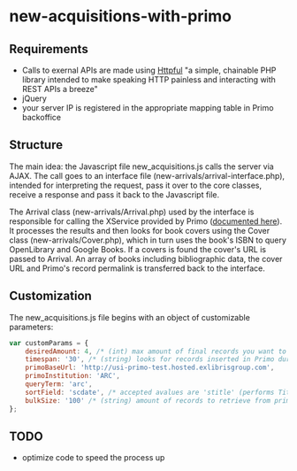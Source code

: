 # new-acquisitions-with-primo

## Requirements
* Calls to exernal APIs are made using [Httpful](http://phphttpclient.com/) "a simple, chainable PHP library intended to make speaking HTTP painless and interacting with REST APIs a breeze"
* jQuery
* your server IP is registered in the appropriate mapping table in Primo backoffice
  
  
  
## Structure
The main idea:
the Javascript file new_acquisitions.js calls the server via AJAX. The call goes to an interface file (new-arrivals/arrival-interface.php), intended for interpreting the request, pass it over to the core classes, receive a response and pass it back to the Javascript file.

The Arrival class (new-arrivals/Arrival.php) used by the interface is responsible for calling the XService provided by Primo ([documented here](https://developers.exlibrisgroup.com/primo/apis/webservices/xservices/search/briefsearch)). It processes the results and then looks for book covers using the Cover class (new-arrivals/Cover.php), which in turn uses the book's ISBN to query OpenLibrary and Google Books. If a covers is found the cover's URL is passed to Arrival. An array of books including bibliographic data, the cover URL and Primo's record permalink is transferred back to the interface.


## Customization
The new_acquisitions.js file begins with an object of customizable parameters:
```javascript
var customParams = {
	desiredAmount: 4, /* (int) max amount of final records you want to receive */
	timespan: '30', /* (string) looks for records inserted in Primo during the last XX days. accepted values are 7, 30, or 90 */
	primoBaseUrl: 'http://usi-primo-test.hosted.exlibrisgroup.com',
	primoInstitution: 'ARC',
	queryTerm: 'arc',
	sortField: 'scdate', /* accepted avalues are 'stitle' (performs Title sort), 'scdate' (performs a date sort in descending order), 'scdate2' (performs a date sort in ascending order), 'screator' (performs an author sort), 'popularity' (performs a popularity sort) */
	bulkSize: '100' /* (string) amount of records to retrieve from primo to check for book covers */
};
```


## TODO
* optimize code to speed the process up

